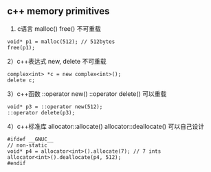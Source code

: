 
## c++ memory primitives
1) c语言
malloc() free() 不可重载
```
void* p1 = malloc(512); // 512bytes
free(p1);
```

2）c++表达式
new, delete 不可重载
```
complex<int> *c = new complex<int>();
delete c;
```

3）c++函数
::operator new()
::operator delete()
可以重载

```
void* p3 = ::operator new(512); 
::operator delete(p3);
```

4）c++标准库
allocator<T>::allocate()
allocator<T>::deallocate()
可以自己设计
```
#ifdef __GNUC__
// non-static
void* p4 = allocator<int>().allocate(7); // 7 ints
allocator<int>().deallocate(p4, 512);
#endif
```



